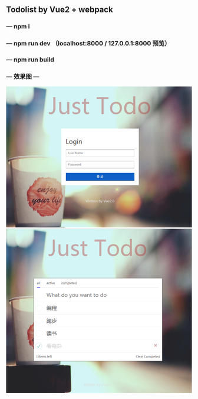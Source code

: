 ## Todolist by Vue2 + webpack
### — npm i
### — npm run dev （localhost:8000 / 127.0.0.1:8000 预览）
### — npm run build 
### — 效果图 —
![login](https://github.com/Ihtml/Vue/blob/master/TodolistByVue/static/login.png)
![todolist](https://github.com/Ihtml/Vue/blob/master/TodolistByVue/static/todolist.png)
